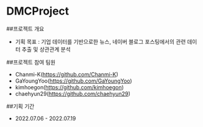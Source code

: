 # DMCProject


##프로젝트 개요
  - 기획 목표 : 기업 데이터를 기반으로한 뉴스, 네이버 블로그 포스팅에서의 관련 데이터 추출 및 상관관계 분석

  
##프로젝트 참여 팀원
 - Chanmi-K(https://github.com/Chanmi-K)
 - GaYoungYoo(https://github.com/GaYoungYoo)
 - kimhoegon(https://github.com/kimhoegon)
 - chaehyun29(https://github.com/chaehyun29)
 
##기획 기간
  - 2022.07.06 - 2022.07.19
  
